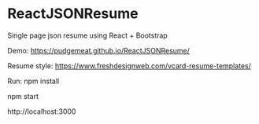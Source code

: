 # ReactJSONResume
Single page json resume using React + Bootstrap

Demo:
https://pudgemeat.github.io/ReactJSONResume/

Resume style:
https://www.freshdesignweb.com/vcard-resume-templates/

Run:
npm install

npm start

http://localhost:3000

